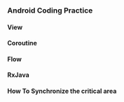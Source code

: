 ### Android Coding Practice

#### View

#### Coroutine

#### Flow

#### RxJava

#### How To Synchronize the critical area